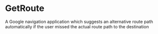 # GetRoute
A Google navigation application which suggests an alternative route path automatically if the user missed the actual route path to the destination
